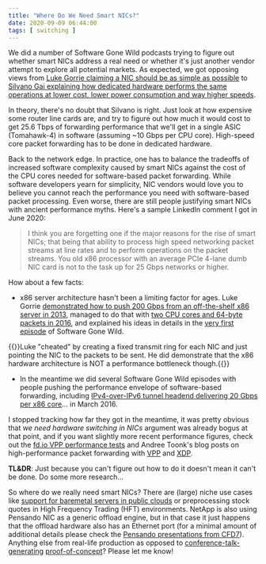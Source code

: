 ```yaml
---
title: "Where Do We Need Smart NICs?"
date: 2020-09-09 06:44:00
tags: [ switching ]
---
```

We did a number of Software Gone Wild podcasts trying to figure out whether smart NICs address a real need or whether it's just another vendor attempt to explore all potential markets. As expected, we got opposing views from [Luke Gorrie claiming a NIC should be as simple as possible](https://blog.ipspace.net/2018/09/smart-or-dumb-nics-on-software-gone-wild.html) to [Silvano Gai explaining how dedicated hardware performs the same operations at lower cost, lower power consumption and way higher speeds](https://blog.ipspace.net/2020/05/smartnic-pensando-podcast.html).

In theory, there's no doubt that Silvano is right. Just look at how expensive some router line cards are, and try to figure out how much it would cost to get 25.6 Tbps of forwarding performance that we'll get in a single ASIC (Tomahawk-4) in software (assuming ~10 Gbps per CPU core). High-speed core packet forwarding has to be done in dedicated hardware.
<!--more-->
Back to the network edge. In practice, one has to balance the tradeoffs of increased software complexity caused by smart NICs against the cost of the CPU cores needed for software-based packet forwarding. While software developers yearn for simplicity, NIC vendors would love you to believe you cannot reach the performance you need with software-based packet processing. Even worse, there are still people justifying smart NICs with ancient performance myths. Here's a sample LinkedIn comment I got in June 2020:

> I think you are forgetting one if the major reasons for the rise of smart NICs; that being that ability to process high speed networking packet streams at line rates and to perform operations on the packet streams. You old x86 processor with an average PCIe 4-lane dumb NIC card is not to the task up for 25 Gbps networks or higher.

How about a few facts:

* x86 server architecture hasn't been a limiting factor for ages. Luke Gorrie [demonstrated how to push 200 Gbps from an off-the-shelf x86 server in 2013](https://twitter.com/lukego/status/327714050219847680), managed to do that with [two CPU cores and 64-byte packets in 2016](https://twitter.com/lukego/status/721693707251105792), and explained his ideas in details in the [very first episode](https://blog.ipspace.net/2014/06/snabb-switch-and-nfv-on-openstack-in.html) of Software Gone Wild.

{{<note info>}}Luke "cheated" by creating a fixed transmit ring for each NIC and just pointing the NIC to the packets to be sent. He did demonstrate that the x86 hardware architecture is NOT a performance bottleneck though.{{</note>}}

* In the meantime we did several Software Gone Wild episodes with people pushing the performance envelope of software-based forwarding, including [IPv4-over-IPv6 tunnel headend delivering 20 Gbps per x86 core](https://blog.ipspace.net/2016/03/x86-based-switching-at-ludicrous-speed.html)... in March 2016.

I stopped tracking how far they got in the meantime, it was pretty obvious that _we need hardware switching in NICs_ argument was already bogus at that point, and if you want slightly more recent performance figures, check out the [fd.io VPP performance tests](https://docs.fd.io/csit/rls1701/report/vpp_performance_tests/) and Andree Toonk's blog posts on high-performance packet forwarding with [VPP](https://blog.apnic.net/2020/04/17/kernel-bypass-networking-with-fd-io-and-vpp/) and [XDP](https://blog.apnic.net/2020/04/30/how-to-build-an-xdp-based-bgp-peering-router/).

**TL&DR**: Just because you can't figure out how to do it doesn't mean it can't be done. Do some more research...

So where do we really need smart NICs? There are (large) niche use cases like [support for baremetal servers in public clouds](https://blog.ipspace.net/2020/06/cloud-networking-architectures.html) or preprocessing stock quotes in High Frequency Trading (HFT) environments. NetApp is also using Pensando NIC as a generic offload engine, but in that case it just happens that the offload hardware also has an Ethernet port (for a minimal amount of additional details please check the [Pensando presentations from CFD7](https://techfieldday.com/appearance/pensando-presents-at-cloud-field-day-7/)). Anything else from real-life production as opposed to [conference-talk-generating](https://blog.ipspace.net/2019/05/bathwater-and-hyperscalers.html) [proof-of-concept](https://blog.ipspace.net/2018/05/the-difference-between-hodgepodge-poc.html)? Please let me know!